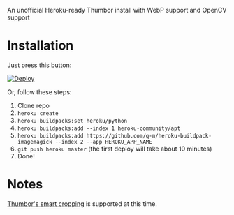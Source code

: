 An unofficial Heroku-ready Thumbor install with WebP support and OpenCV support

# Installation

Just press this button:

[![Deploy](https://www.herokucdn.com/deploy/button.svg)](https://heroku.com/deploy) 

Or, follow these steps:

1. Clone repo
2. `heroku create`
3. `heroku buildpacks:set heroku/python`
4. `heroku buildpacks:add --index 1 heroku-community/apt`
5. `heroku buildpacks:add https://github.com/q-m/heroku-buildpack-imagemagick --index 2 --app HEROKU_APP_NAME`
5. `git push heroku master` (the first deploy will take about 10 minutes)
6. Done!

# Notes

[Thumbor's smart cropping](https://github.com/thumbor/thumbor/wiki/Detection-algorithms) is supported at this time.
